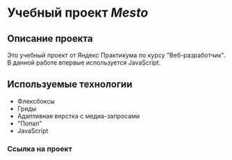 # Учебный проект *Mesto*

## Описание проекта
Это учебный проект  от Яндекс Практикума по курсу "Веб-разработчик". В данной работе впервые используется JavaScript.

## Используемые технологии
* Флексбоксы
* Гриды
* Адаптивная верстка с медиа-запросами
* "Попап"
* JavaScript

### Ссылка на проект

